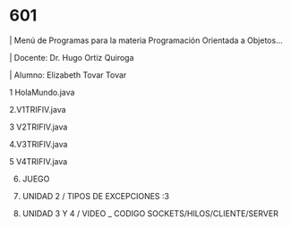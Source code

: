 # 601

| Menú de Programas para la materia Programación Orientada a Objetos...

| Docente: Dr. Hugo Ortiz Quiroga 

| Alumno: Elizabeth Tovar Tovar 

1  HolaMundo.java

2.V1TRIFIV.java 

3  V2TRIFIV.java 

4.V3TRIFIV.java 

5  V4TRIFIV.java

6. JUEGO

7. UNIDAD 2 / TIPOS DE EXCEPCIONES :3 

8. UNIDAD 3 Y 4 / VIDEO _ CODIGO SOCKETS/HILOS/CLIENTE/SERVER

